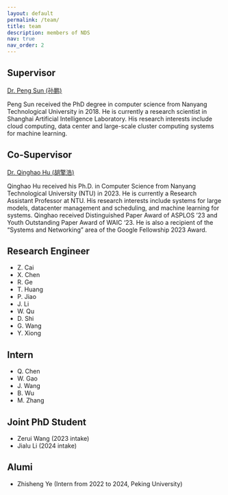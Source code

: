 ```yaml
---
layout: default
permalink: /team/
title: team
description: members of NDS
nav: true
nav_order: 2
---
```



## Supervisor

[Dr. Peng Sun (孙鹏)](https://scholar.google.com.hk/citations?user=NXDhhAoAAAAJ&hl=en)

Peng Sun received the PhD degree in computer science from Nanyang Technological University in 2018. He is currently a research scientist in Shanghai Artificial Intelligence Laboratory. His research interests include cloud computing, data center and large-scale cluster computing systems for machine learning. 

## Co-Supervisor

[Dr. Qinghao Hu (胡擎浩)](https://scholar.google.com/citations?user=hTxCe4oAAAAJ&hl=en)

Qinghao Hu received his Ph.D. in Computer Science from Nanyang Technological University (NTU) in 2023. He is currently a Research Assistant Professor at NTU. His research interests include systems for large models, datacenter management and scheduling, and machine learning for systems. Qinghao received Distinguished Paper Award of ASPLOS ’23 and Youth Outstanding Paper Award of WAIC ‘23. He is also a recipient of the “Systems and Networking” area of the Google Fellowship 2023 Award.

## Research Engineer

- Z. Cai
- X. Chen
- R. Ge
- T. Huang
- P. Jiao
- J. Li
- W. Qu
- D. Shi
- G. Wang
- Y. Xiong

## Intern

- Q. Chen
- W. Gao
- J. Wang
- B. Wu
- M. Zhang

## Joint PhD Student

- Zerui Wang (2023 intake)
- Jialu Li (2024 intake)

##  Alumi

- Zhisheng Ye (Intern from 2022 to 2024, Peking University)

